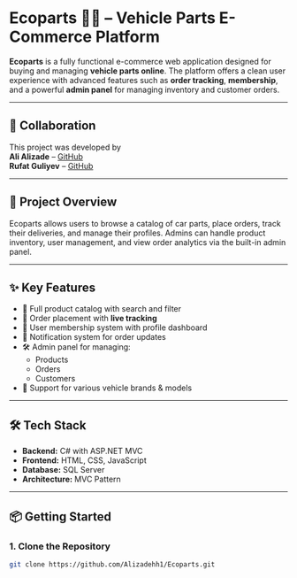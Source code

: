 # Ecoparts 🚗🔧 – Vehicle Parts E-Commerce Platform

**Ecoparts** is a fully functional e-commerce web application designed for buying and managing **vehicle parts online**. The platform offers a clean user experience with advanced features such as **order tracking**, **membership**, and a powerful **admin panel** for managing inventory and customer orders.

---

## 🤝 Collaboration

This project was developed by  
**Ali Alizade** – [GitHub](https://github.com/Alizadehh1)  
**Rufat Guliyev** – [GitHub](https://github.com/rufatgv)

---

## 🚀 Project Overview

Ecoparts allows users to browse a catalog of car parts, place orders, track their deliveries, and manage their profiles. Admins can handle product inventory, user management, and view order analytics via the built-in admin panel.

---

## ✨ Key Features

- 🛒 Full product catalog with search and filter
- 🧾 Order placement with **live tracking**
- 👤 User membership system with profile dashboard
- 🔔 Notification system for order updates
- 🛠 Admin panel for managing:
  - Products
  - Orders
  - Customers
- 🔧 Support for various vehicle brands & models

---

## 🛠 Tech Stack

- **Backend:** C# with ASP.NET MVC
- **Frontend:** HTML, CSS, JavaScript
- **Database:** SQL Server
- **Architecture:** MVC Pattern

---

## 📦 Getting Started

### 1. Clone the Repository
```bash
git clone https://github.com/Alizadehh1/Ecoparts.git
